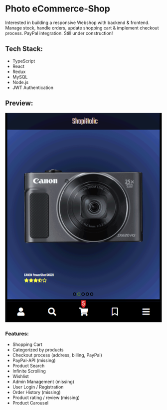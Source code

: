 # Photo eCommerce-Shop

Interested in building a responsive Webshop with backend & frontend. Manage stock, handle orders, update shopping cart & implement checkout process. PayPal integration. Still under construction!

## Tech Stack:

-   TypeScript
-   React
-   Redux
-   MySQL
-   Node.js
-   JWT Authentication

## Preview:

![](photoshop.gif)

### Features:

-   Shopping Cart
-   Categorized by products
-   Checkout process (address, billing, PayPal)
-   PayPal-API (missing)
-   Product Search
-   Infinite Scrolling
-   Wishlist
-   Admin Management (missing)
-   User Login / Registration
-   Order History (missing)
-   Product rating / review (missing)
-   Product Carousel
